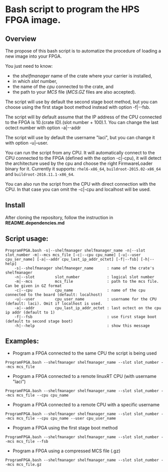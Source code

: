 # Bash script to program the HPS FPGA image.

## Overview

The propose of this bash script is to automatize the procedure of loading a new image into your FPGA.

You just need to know:
- the *shelfmanager* name of the crate where your carrier is installed,
- in which *slot* number,
- the name of the *cpu* connected to the crate, and
- the path to your *MCS* file (*MCS.GZ* files are also accepted).

The script will use by default the second stage boot method, but you can choose using the first stage boot method instead with option -f|--fsb.

The script will by default assume that the IP address of the CPU connected to the FPGA is 10.(crate ID).(slot number + 100).1. You can change the last octect number with option -a|--addr

The script will use by default the username "laci", but you can change it with option -u|–user.

You can run the script from any CPU. It will automatically connect to the CPU connected to the FPGA (defined with the option -c|-cpu), it will detect the architecture used by the cpu and choose the right FirmwareLoader binary for it. Currently it supports: `rhel6-x86_64`, `buildroot-2015.02-x86_64` and `buildroot-2016.11.1-x86_64`.

You can also run the script from the CPU with direct connection with the CPU. In that case you can omit the -c|-cpu and localhost will be used.


## Install

After cloning the repository, follow the instruction in  **README.dependencies.md**

## Script usage:

```
ProgramFPGA.bash -s|--shelfmanager shelfmanager_name -n|--slot slot_number -m|--mcs mcs_file [-c|--cpu cpu_name] [-u|--user cpu_ser_name] [-a|--addr cpu_last_ip_addr_octet] [-f|--fsb] [-h|--help]
    -s|--shelfmanager shelfmaneger_name      : name of the crate's shelfmanager
    -n|--slot         slot_number            : logical slot number
    -m|--mcs          mcs_file               : path to the mcs file. Can be given in GZ format
    -c|--cpu          cpu_name               : name of the cpu connected to the board (default: localhost)
    -u|--user         cpu_user_name          : username for the CPU (default: laci). Omit if localhost is used.
    -a|--addr         cpu_last_ip_addr_octet : last octect on the cpu ip addr (default to 1)
    -f|--fsb                                 : use first stage boot (default to second stage boot)
    -h|--help                                : show this message
```

## Examples:

* Program a FPGA connected to the same CPU the script is being used

```
ProgramFPGA.bash --shelfmanager shelfmanager_name --slot slot_number --mcs mcs_file
```

* Program a FPGA connected to a remote linuxRT CPU (with username "laci")

```
ProgramFPGA.bash --shelfmanager shelfmanager_name --slot slot_number --mcs mcs_file --cpu cpu_name
```

* Program a FPGA connected to a remote CPU with a specific username

```
ProgramFPGA.bash --shelfmanager shelfmanager_name --slot slot_number --mcs mcs_file --cpu cpu_name --user cpu_user_name
```

* Program a FPGA using the first stage boot method

```
ProgramFPGA.bash --shelfmanager shelfmanager_name --slot slot_number --mcs mcs_file --fsb
```

* Program a FPGA using a compressed MCS file (.gz)

```
ProgramFPGA.bash --shelfmanager shelfmanager_name --slot slot_number --mcs mcs_file.gz
```
